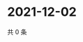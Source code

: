 # 2021-12-02

共 0 条

<!-- BEGIN WEIBO -->
<!-- 最后更新时间 Thu Dec 02 2021 15:14:15 GMT+0800 (China Standard Time) -->

<!-- END WEIBO -->
